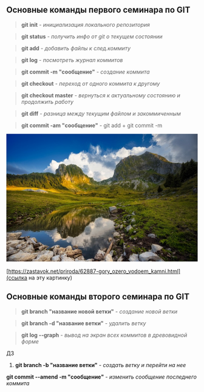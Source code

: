 ## Основные команды первого семинара по GIT

> **git init** - *инициализация локального репозитория*

> **git status** - *получить инфо от git о текущем состоянии*

> **git add** - *добавить файлы к след.коммиту*

> **git log** - *посмотреть журнал коммитов*

> **git commit -m "сообщение"** - *создание коммита*

> **git checkout** - *переход от одного коммита к другому*

> **git checkout master** - *вернуться к актуальному состоянию и продолжить работу*

> **git diff** - *разница между текущим файлом и закоммиченным*

> **git commit -am "сообщение"** - git add + git commit -m

![какой текст к картинке](Природа.jpg)

[https://zastavok.net/priroda/62887-gory_ozero_vodoem_kamni.html](ссылка на эту картинку)




## Основные команды второго семинара по GIT

>**git branch "название новой ветки"** - *создание новой ветки*

>**git branch -d "название ветки"** - *удалить ветку*

>**git log --graph** - *вывод на экран всех коммитов в древовидной форме*

ДЗ

1. **git branch -b "название ветки"** - *создать ветку и перейти на нее*





**git commit --amend -m "сообщение"** - *изменить сообщение последнего коммита*
